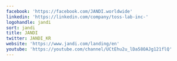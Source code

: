 ```yaml
---
facebook: 'https://facebook.com/JANDI.worldwide'
linkedin: 'https://linkedin.com/company/toss-lab-inc-'
logohandle: jandi
sort: jandi
title: JANDI
twitter: JANDI_KR
website: 'https://www.jandi.com/landing/en'
youtube: 'https://youtube.com/channel/UCtEhu2u_lDa58OAJg121flQ'
---
```

